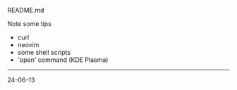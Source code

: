 README.md

Note some tips

- curl
- neovim
- some shell scripts
- 'open' command (KDE Plasma)

---
24-06-13
